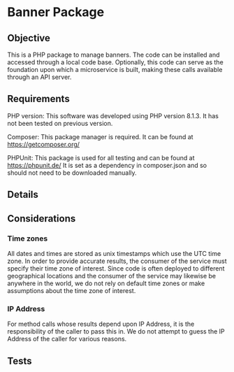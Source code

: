 # Banner Package

## Objective
This is a PHP package to manage banners. The code can be installed and accessed through a local code base. 
Optionally, this code can serve as the foundation upon which a microservice is built, making these calls available
through an API server. 

## Requirements
PHP version: This software was developed using PHP version 8.1.3. It has not been tested on previous version.

Composer: This package manager is required. It can be found at https://getcomposer.org/

PHPUnit: This package is used for all testing and can be found at https://phpunit.de/ It is set as a dependency in 
composer.json and so should not need to be downloaded manually. 

## Details

## Considerations
### Time zones
All dates and times are stored as unix timestamps which use the UTC time zone. In order to provide accurate results, 
the consumer of the service must specify their time zone of interest. Since code is often deployed to different 
geographical locations  and the consumer of the service may likewise be anywhere in the world, we do not rely on 
default time zones or make assumptions about the time zone of interest.

### IP Address
For method calls whose results depend upon IP Address, it is the responsibility of the caller to pass this in. 
We do not attempt to guess the IP Address of the caller for various reasons. 

## Tests


